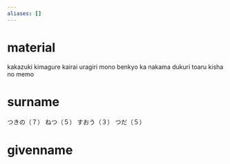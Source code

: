 ```yaml
---
aliases: []
---
```

# material
kakazuki
kimagure kairai
uragiri mono
benkyo ka
nakama dukuri
toaru kisha no memo
# surname
つきの（７）
ねつ（５）
すおう（３）
つだ（５）
# givenname